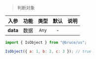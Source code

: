 > 判断对象

入参|功能|类型|默认|说明
:-:|:-:|:-:|:-:|-
**data**|数据|`Any`|-

```js
import { IsObject } from "@bruce/us";

IsObject({ a: 1, b: 2, c: 3 }); // true
```